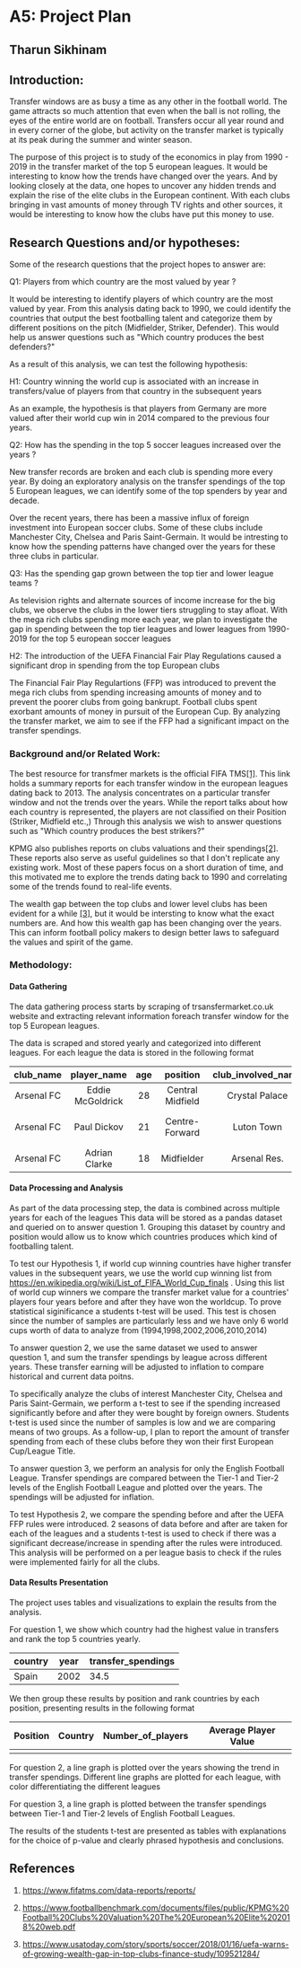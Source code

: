 # A5: Project Plan
## Tharun Sikhinam

## Introduction: 

Transfer windows are as busy a time as any other in the football world. The game attracts so much attention that even when the ball is not rolling, the eyes of the entire world are on football. Transfers occur all year round and in every corner of the globe, but activity on the transfer market is typically at its peak during the summer and winter season. 

The purpose of this project is to study of the economics in play from 1990 - 2019 in the transfer market of the top 5 european leagues. It would be interesting to know how the trends have changed over the years. And by looking closely at the data, one hopes to uncover any hidden trends and explain the rise of the elite clubs in the European continent. With each clubs bringing in vast amounts of money through TV rights and other sources, it would be interesting to know how the clubs have put this money to use. 

## Research Questions and/or hypotheses:

Some of the research questions that the project hopes to answer are:

Q1: Players from which country are the most valued by year ? 

It would be interesting to identify players of which country are the most valued by year. From this analysis dating back to 1990, we could identify the countries that output the best footballing talent and categorize them by different positions on the pitch (Midfielder, Striker, Defender). This would help us answer questions such as "Which country produces the best defenders?"

As a result of this analysis, we can test the following hypothesis:

H1: Country winning the world cup is associated with an increase in transfers/value of players from that country in the subsequent years

As an example, the hypothesis is that players from Germany are more valued after their world cup win in 2014 compared to the previous four years.

Q2: How has the spending in the top 5 soccer leagues increased over the years ? 

New transfer records are broken and each club is spending more every year. By doing an exploratory analysis on the transfer spendings of the top 5 European leagues, we can identify some of the top spenders by year and decade. 

Over the recent years, there has been a massive influx of foreign investment into European soccer clubs. Some of these clubs include Manchester City, Chelsea and Paris Saint-Germain. It would be intresting to know how the spending patterns have changed over the years for these three clubs in particular.

Q3: Has the spending gap grown between the top tier and lower league teams ?

As television rights and alternate sources of income increase for the big clubs, we observe the clubs in the lower tiers struggling to stay afloat. With the mega rich clubs spending more each year, we plan to investigate the gap in spending between the top tier leagues and lower leagues from 1990-2019 for the top 5 european soccer leagues

H2: The introduction of the UEFA Financial Fair Play Regulations caused a significant drop in spending from the top European clubs

The Financial Fair Play Regulartions (FFP) was introduced to prevent the mega rich clubs from spending increasing amounts of money and to prevent the poorer clubs from going bankrupt. Football clubs spent exorbant amounts of money in pursuit of the European Cup. By analyzing the transfer market, we aim to see if the FFP had a significant impact on the transfer spendings.

### Background and/or Related Work: 

The best resource for transfmer markets is the official FIFA TMS[[1]](https://www.fifatms.com/data-reports/reports/). This link holds a summary reports for each transfer window in the european leagues dating back to 2013. The analysis concentrates on a particular transfer window and not the trends over the years. While the report talks about how each country is represented, the players are not classified on their Position (Striker, Midfield etc.,) Through this analysis we wish to answer questions such as "Which country produces the best strikers?"

KPMG also publishes reports on clubs valuations and their spendings[[2]](https://www.footballbenchmark.com/documents/files/public/KPMG%20Football%20Clubs%20Valuation%20The%20European%20Elite%202018%20web.pdf). These reports also serve as useful guidelines so that I don't replicate any existing work. Most of these papers focus on a short duration of time, and this motivated me to explore the trends dating back to 1990 and correlating some of the trends found to real-life events. 

The wealth gap between the top clubs and lower level clubs has been evident for a while [[3]](https://www.usatoday.com/story/sports/soccer/2018/01/16/uefa-warns-of-growing-wealth-gap-in-top-clubs-finance-study/109521284/), but it would be intersting to know what the exact numbers are. And how this wealth gap has been changing over the years. This can inform football policy makers to design better laws to safeguard the values and spirit of the game. 

### Methodology:

#### Data Gathering
The data gathering process starts by scraping of trsansfermarket.co.uk website and extracting relevant information foreach transfer window for the top 5 European leagues. 

The data is scraped and stored yearly and categorized into different leagues. 
For each league the data is stored in the following format

**club\_name**|**player\_name**|**age**|**position**|**club\_involved\_name**|**fee**|**transfer\_movement**|**fee\_cleaned**|**league\_name**|**year**|**season**
:-----:|:-----:|:-----:|:-----:|:-----:|:-----:|:-----:|:-----:|:-----:|:-----:|:-----:
Arsenal FC|Eddie McGoldrick|28|Central Midfield|Crystal Palace|£1.15m|in|1.15|Premier League|1993|1993/1994
Arsenal FC|Paul Dickov|21|Centre-Forward|Luton Town|"End of loanDec 1| 1993"|in|0|Premier League|1993
Arsenal FC|Adrian Clarke|18|Midfielder|Arsenal Res.|-|in|0|Premier League|1993|1993/1994

#### Data Processing and Analysis
As part of the data processing step, the data is combined across multiple years for each of the leagues
This data will be stored as a pandas dataset and queried on to answer question 1. Grouping this dataset by country and position would allow us to know which countries produces which kind of footballing talent. 

To test our Hypothesis 1, if world cup winning countries have higher transfer values in the subsequent years, we use the world cup winning list from https://en.wikipedia.org/wiki/List_of_FIFA_World_Cup_finals . Using this list of world cup winners we compare the transfer market value for a countries' players four years before and after they have won the worldcup. To prove statistical siginificance a students t-test will be used. This test is chosen since the number of samples are particularly less and we have only 6 world cups worth of data to analyze from (1994,1998,2002,2006,2010,2014)

To answer question 2, we use the same dataset we used to answer question 1, and sum the transfer spendings by league across different years. These transfer earning will be adjusted to inflation to compare historical and current data poitns. 

To specifically analyze the clubs of interest Manchester City, Chelsea and Paris Saint-Germain, we perform a t-test to see if the spending increased significantly before and after they were bought by foreign owners. Students t-test is used since the number of samples is low and we are comparing means of two groups. As a follow-up, I plan to report the amount of transfer spending from each of these clubs before they won their first European Cup/League Title.

To answer question 3, we perform an analysis for only the English Football League. Transfer spendings are compared between the Tier-1 and Tier-2 levels of the English Football League and plotted over the years. The spendings will be adjusted for inflation.

To test Hypothesis 2, we compare the spending before and after the UEFA FFP rules were introduced. 2 seasons of data before and after are taken for each of the leagues and a students t-test is used to check if there was a significant decrease/increase in spending after the rules were introduced. This analysis will be performed on a per league basis to check if the rules were implemented fairly for all the clubs. 

#### Data Results Presentation

The project uses tables and visualizations to explain the results from the analysis. 

For question 1, we show which country had the highest value in transfers and rank the top 5 countries yearly. 

|country|year|transfer_spendings|
|-------|----|------------------|
|Spain  |2002|34.5              |

We then group these results by position and rank countries by each position, presenting results in the following format

|Position|Country|Number_of_players|Average Player Value|
|--------|-------|-----------------|--------------------|
|        |       |                 |                    |

For question 2, a line graph is plotted over the years showing the trend in transfer spendings. Different line graphs are plotted for each league, with color differentiating the different leagues

For question 3, a line graph is plotted between the transfer spendings between Tier-1 and Tier-2 levels of English Football Leagues. 

The results of the students t-test are presented as tables with explanations for the choice of p-value and clearly phrased hypothesis and conclusions.


## References

1) https://www.fifatms.com/data-reports/reports/

2) https://www.footballbenchmark.com/documents/files/public/KPMG%20Football%20Clubs%20Valuation%20The%20European%20Elite%202018%20web.pdf

3) https://www.usatoday.com/story/sports/soccer/2018/01/16/uefa-warns-of-growing-wealth-gap-in-top-clubs-finance-study/109521284/


